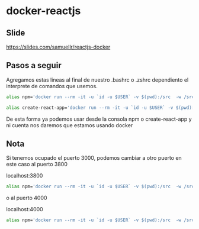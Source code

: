 # docker-reactjs
## Slide
https://slides.com/samuellr/reactjs-docker

## Pasos a seguir

Agregamos estas lineas al final de nuestro .bashrc o .zshrc dependiento el interprete de comandos que usemos.


```bash
alias npm='docker run --rm -it -u `id -u $USER` -v $(pwd):/src  -w /src -p 3000:3000 starsaminf/reactjs npm'

alias create-react-app='docker run --rm -it -u `id -u $USER` -v $(pwd):/src  -w /src starsaminf/reactjs create-react-app'

```

De esta forma ya podemos usar desde la consola npm o create-react-app y ni cuenta nos daremos que estamos usando docker

## Nota

Si tenemos ocupado el puerto 3000, podemos cambiar a otro puerto en este caso al puerto 3800


localhost:3800


```bash
alias npm='docker run --rm -it -u `id -u $USER` -v $(pwd):/src  -w /src -p 3800:3000 starsaminf/reactjs npm'

```
o al puerto 4000

localhost:4000


```bash
alias npm='docker run --rm -it -u `id -u $USER` -v $(pwd):/src  -w /src -p 4000:3000 starsaminf/reactjs npm'

```



